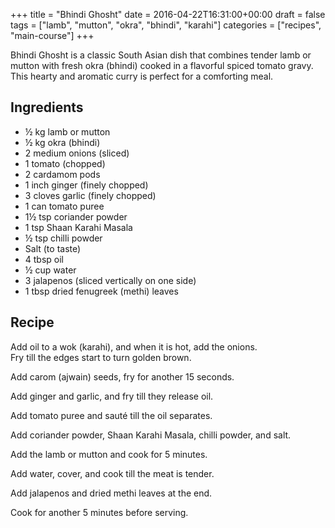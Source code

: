 +++
title = "Bhindi Ghosht"
date = 2016-04-22T16:31:00+00:00
draft = false
tags = ["lamb", "mutton", "okra", "bhindi", "karahi"]
categories = ["recipes", "main-course"]
+++

Bhindi Ghosht is a classic South Asian dish that combines tender lamb or mutton with fresh okra (bhindi) cooked in a flavorful spiced tomato gravy. This hearty and aromatic curry is perfect for a comforting meal.

## Ingredients

- ½ kg lamb or mutton  
- ½ kg okra (bhindi)  
- 2 medium onions (sliced)  
- 1 tomato (chopped)  
- 2 cardamom pods  
- 1 inch ginger (finely chopped)  
- 3 cloves garlic (finely chopped)  
- 1 can tomato puree  
- 1½ tsp coriander powder  
- 1 tsp Shaan Karahi Masala  
- ½ tsp chilli powder  
- Salt (to taste)  
- 4 tbsp oil  
- ½ cup water  
- 3 jalapenos (sliced vertically on one side)  
- 1 tbsp dried fenugreek (methi) leaves  

## Recipe

Add oil to a wok (karahi), and when it is hot, add the onions.  
Fry till the edges start to turn golden brown.  

Add carom (ajwain) seeds, fry for another 15 seconds.  

Add ginger and garlic, and fry till they release oil.  

Add tomato puree and sauté till the oil separates.  

Add coriander powder, Shaan Karahi Masala, chilli powder, and salt.  

Add the lamb or mutton and cook for 5 minutes.  

Add water, cover, and cook till the meat is tender.  

Add jalapenos and dried methi leaves at the end.  

Cook for another 5 minutes before serving.  
